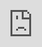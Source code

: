 ```yaml
---
hide:
  - toc
  - navigation
---
```


<iframe src="https://embed.kumu.io/b3d59a64f47bc07d82f594c808a8a6b3" width="100%" height="600" frameborder="0"></iframe>



<body style="margin:0px;padding:0px;overflow:hidden">
    <iframe src="https://embed.kumu.io/b3d59a64f47bc07d82f594c808a8a6b3" frameborder="0" style="overflow:hidden;overflow-x:hidden;overflow-y:hidden;height:150%;width:150%;position:absolute;top:0px;left:0px;right:0px;bottom:0px" height="150%" width="150%"></iframe>
</body>





<style>
  h1 {display: none !important;}
  .md-content{padding: 0 !important;}
  article {
    margin: 0 !important;
    padding-top: 0 !important;
  }
</style>
